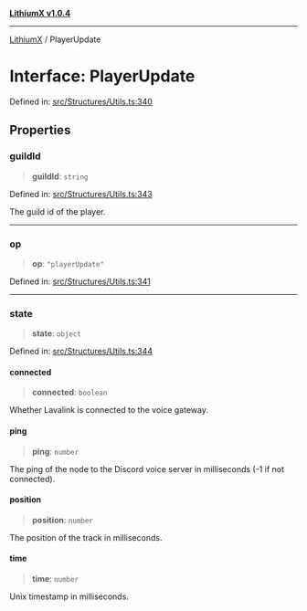 [**LithiumX v1.0.4**](../README.md)

***

[LithiumX](../globals.md) / PlayerUpdate

# Interface: PlayerUpdate

Defined in: [src/Structures/Utils.ts:340](https://github.com/anantix-network/LithiumX/blob/1ee801f60507a40b0e1da1b728c5a61e34ba8699/src/Structures/Utils.ts#L340)

## Properties

### guildId

> **guildId**: `string`

Defined in: [src/Structures/Utils.ts:343](https://github.com/anantix-network/LithiumX/blob/1ee801f60507a40b0e1da1b728c5a61e34ba8699/src/Structures/Utils.ts#L343)

The guild id of the player.

***

### op

> **op**: `"playerUpdate"`

Defined in: [src/Structures/Utils.ts:341](https://github.com/anantix-network/LithiumX/blob/1ee801f60507a40b0e1da1b728c5a61e34ba8699/src/Structures/Utils.ts#L341)

***

### state

> **state**: `object`

Defined in: [src/Structures/Utils.ts:344](https://github.com/anantix-network/LithiumX/blob/1ee801f60507a40b0e1da1b728c5a61e34ba8699/src/Structures/Utils.ts#L344)

#### connected

> **connected**: `boolean`

Whether Lavalink is connected to the voice gateway.

#### ping

> **ping**: `number`

The ping of the node to the Discord voice server in milliseconds (-1 if not connected).

#### position

> **position**: `number`

The position of the track in milliseconds.

#### time

> **time**: `number`

Unix timestamp in milliseconds.
